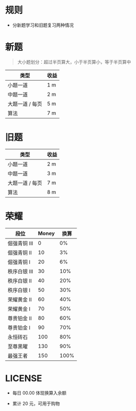 # 规则

- 分新题学习和旧题复习两种情况



# 新题

> 大小题划分：超过半页算大，小于半页算小，等于半页算中

| 类型            | 收益 |
| --------------- | ---- |
| 小题一道        | 1 m  |
| 中题一道        | 2 m  |
| 大题一道 / 每页 | 5 m  |
| 算法            | 7 m  |



# 旧题

| 类型            | 收益 |
| --------------- | ---- |
| 小题一道        | 2 m  |
| 中题一道        | 3 m  |
| 大题一道 / 每页 | 7 m  |
| 算法            | 8 m  |



# 荣耀

| 段位       | Money | 换算 |
| ---------- | ----- | ---- |
| 倔强青铜 Ⅲ | 0     | 0%   |
| 倔强青铜 Ⅱ | 10    | 3%   |
| 倔强青铜 Ⅰ | 20    | 6%   |
| 秩序白银 Ⅲ | 30    | 10%  |
| 秩序白银 Ⅱ | 40    | 20%  |
| 秩序白银 Ⅰ | 50    | 30%  |
| 荣耀黄金 Ⅱ | 60    | 40%  |
| 荣耀黄金 Ⅰ | 70    | 50%  |
| 尊贵铂金 Ⅱ | 80    | 60%  |
| 尊贵铂金 Ⅰ | 90    | 70%  |
| 永恒砖石   | 100   | 80%  |
| 至尊黑曜   | 130   | 90%  |
| 最强王者   | 150   | 100% |





# LICENSE

- 每日 00.00 体现换算入余额

- 累计 20 元，可用于购物